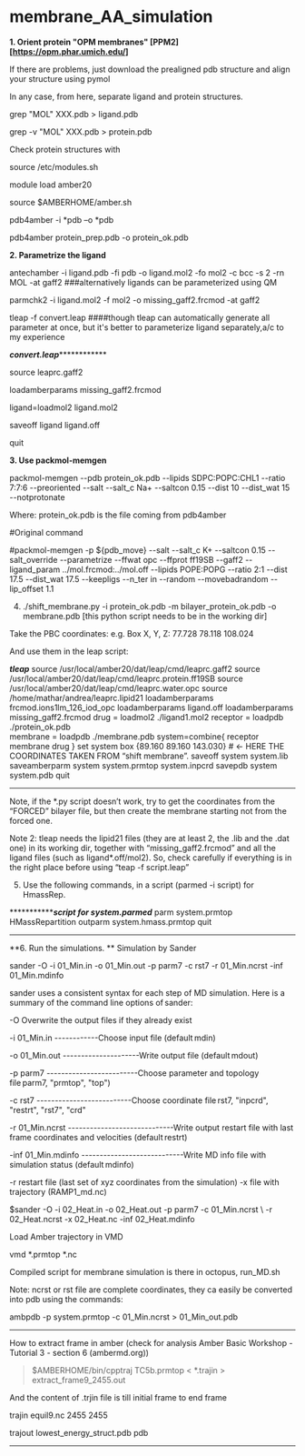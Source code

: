 # membrane_AA_simulation
**1. Orient protein "OPM membranes" [PPM2] [https://opm.phar.umich.edu/]**



If there are problems, just download the prealigned pdb structure and align your structure using pymol

In any case, from here, separate ligand and protein structures.



grep "MOL" XXX.pdb > ligand.pdb 

grep -v "MOL" XXX.pdb > protein.pdb 



Check protein structures with 



source /etc/modules.sh

module load amber20

source $AMBERHOME/amber.sh



 pdb4amber -i *pdb –o *pdb 





pdb4amber protein_prep.pdb -o protein_ok.pdb



**2. Parametrize the ligand** 



antechamber -i ligand.pdb -fi pdb -o ligand.mol2 -fo mol2 -c bcc -s 2 -rn MOL -at gaff2 ###alternatively ligands can be parameterized using QM

parmchk2 -i ligand.mol2 -f mol2 -o missing_gaff2.frcmod -at gaff2 

tleap -f convert.leap ####though tleap can automatically generate all parameter at once, but it's better to parameterize ligand separately,a/c to my experience 





 *********convert.leap********************* 

source leaprc.gaff2 

loadamberparams missing_gaff2.frcmod 

ligand=loadmol2 ligand.mol2 

saveoff ligand ligand.off 

quit 



**3.  Use packmol-memgen**




packmol-memgen --pdb protein_ok.pdb --lipids SDPC:POPC:CHL1 --ratio 7:7:6 --preoriented --salt --salt_c Na+ --saltcon 0.15 --dist 10 --dist_wat 15 --notprotonate



Where: protein_ok.pdb is the file coming from pdb4amber



#Original command

#packmol-memgen -p ${pdb_move} --salt --salt_c K+ --saltcon 0.15 --salt_override --parametrize --ffwat opc --ffprot ff19SB --gaff2 --ligand_param ../mol.frcmod:../mol.off --lipids POPE:POPG --ratio 2:1 --dist 17.5 --dist_wat 17.5 --keepligs --n_ter in --random --movebadrandom --lip_offset 1.1



4. ./shift_membrane.py -i protein_ok.pdb -m bilayer_protein_ok.pdb -o membrane.pdb [this python script needs to be in the working dir]



Take the PBC coordinates: e.g. Box X, Y, Z: 77.728 78.118 108.024

And use them in the leap script:

*********************tleap*********************
source /usr/local/amber20/dat/leap/cmd/leaprc.gaff2
source /usr/local/amber20/dat/leap/cmd/leaprc.protein.ff19SB
source /usr/local/amber20/dat/leap/cmd/leaprc.water.opc
source /home/mathar/andrea/leaprc.lipid21 
loadamberparams frcmod.ions1lm_126_iod_opc 
loadamberparams ligand.off 
loadamberparams missing_gaff2.frcmod
drug = loadmol2 ./ligand1.mol2 
receptor = loadpdb ./protein_ok.pdb  
membrane = loadpdb ./membrane.pdb 
system=combine{ receptor membrane drug } 
set system box {89.160 89.160 143.030}  # <- HERE THE COORDINATES TAKEN FROM “shift membrane”.
saveoff system system.lib
saveamberparm system system.prmtop system.inpcrd 
savepdb system system.pdb 
quit
****************************************


Note, if the *.py script doesn’t work, try to get the coordinates from the “FORCED” bilayer file, but then create the membrane starting not from the forced one.



Note 2: tleap needs the lipid21 files (they are at least 2, the .lib and the .dat one) in its working dir, together with “missing_gaff2.frcmod” and all the ligand files (such as ligand*.off/mol2). So, check carefully if everything is in the right place before using “teap -f script.leap”



5. Use the following commands, in a script (parmed -i script) for HmassRep.


**********************script for system.parmed***********
parm system.prmtop
HMassRepartition
outparm system.hmass.prmtop
quit
******************************


**6. Run the simulations. **
Simulation by Sander 

sander -O -i 01_Min.in -o 01_Min.out -p parm7 -c rst7 -r 01_Min.ncrst -inf 01_Min.mdinfo 

sander uses a consistent syntax for each step of MD simulation. Here is a summary of the command line options of sander: 

-O Overwrite the output files if they already exist 

-i 01_Min.in ------------Choose input file (default mdin) 

-o 01_Min.out ---------------------Write output file (default mdout) 

-p parm7 -------------------------Choose parameter and topology file parm7, "prmtop", "top") 

-c rst7 --------------------------Choose coordinate file rst7, "inpcrd", "restrt", "rst7", "crd" 

-r 01_Min.ncrst -----------------------------Write output restart file with last frame coordinates and velocities (default restrt) 

-inf 01_Min.mdinfo ----------------------------Write MD info file with simulation status (default mdinfo) 

-r   restart file (last set of xyz coordinates from the simulation) 
-x   file with trajectory (RAMP1_md.nc) 

$sander -O -i 02_Heat.in -o 02_Heat.out -p parm7 -c 01_Min.ncrst \ 
-r 02_Heat.ncrst -x 02_Heat.nc -inf 02_Heat.mdinfo 

 

Load Amber trajectory in VMD 

vmd *.prmtop *.nc 

 

Compiled script for membrane simulation is there in octopus, run_MD.sh 

 

Note: ncrst or rst file are complete coordinates, they ca easily be converted into pdb using the commands: 

ambpdb -p system.prmtop -c 01_Min.ncrst > 01_Min_out.pdb 

 

******** 

How to extract frame in amber (check for analysis Amber Basic Workshop - Tutorial 3 - section 6 (ambermd.org)) 

> $AMBERHOME/bin/cpptraj TC5b.prmtop < *.trajin > extract_frame9_2455.out 

And the content of .trjin file is till initial frame to end frame 

trajin equil9.nc 2455 2455 

trajout lowest_energy_struct.pdb pdb 

************************ 

